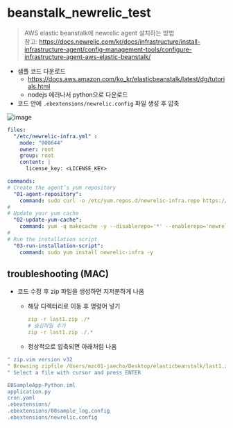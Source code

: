 # beanstalk_newrelic_test
> AWS elastic beanstalk에 newrelic agent 설치하는 방법   
참고: https://docs.newrelic.com/kr/docs/infrastructure/install-infrastructure-agent/config-management-tools/configure-infrastructure-agent-aws-elastic-beanstalk/

- 샘플 코드 다운로드
    - https://docs.aws.amazon.com/ko_kr/elasticbeanstalk/latest/dg/tutorials.html
    - nodejs 에러나서 python으로 다운로드
- 코드 안에 `.ebextensions/newrelic.config` 파일 생성 후 압축

![image](https://github.com/jaeeuncho34/beanstalk_newrelic_test/assets/60213218/2b2d1d6e-0168-456a-856a-e17c569d773f)

```yaml
files:
  "/etc/newrelic-infra.yml" :
    mode: "000644"
    owner: root
    group: root
    content: |
      license_key: <LICENSE_KEY>

commands:
# Create the agent’s yum repository
  "01-agent-repository":
    command: sudo curl -o /etc/yum.repos.d/newrelic-infra.repo https://download.newrelic.com/infrastructure_agent/linux/yum/amazonlinux/2023/x86_64/newrelic-infra.repo
#
# Update your yum cache
  "02-update-yum-cache":
    command: yum -q makecache -y --disablerepo='*' --enablerepo='newrelic-infra'
#
# Run the installation script
  "03-run-installation-script":
    command: sudo yum install newrelic-infra -y
```

## troubleshooting (MAC)

- 코드 수정 후 zip 파일을 생성하면 지저분하게 나옴
    - 해당 디렉터리로 이동 후 명령어 넣기
        
        ```yaml
        zip -r last1.zip ./*
        # 숨김파일 추가
        zip -r last1.zip ./.*
        ```
        
    - 정상적으로 압축되면 아래처럼 나옴

```yaml
" zip.vim version v32
" Browsing zipfile /Users/mzc01-jaecho/Desktop/elasticbeanstalk/last1.zip
" Select a file with cursor and press ENTER

EBSampleApp-Python.iml
application.py
cron.yaml
.ebextensions/
.ebextensions/00sample_log.config
.ebextensions/newrelic.config
```
